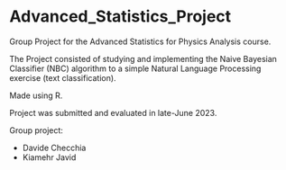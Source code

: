 # Advanced_Statistics_Project
Group Project for the Advanced Statistics for Physics Analysis course.

The Project consisted of studying and implementing the Naive Bayesian Classifier (NBC) algorithm to a simple Natural Language Processing exercise (text classification).

Made using R.

Project was submitted and evaluated in late-June 2023.

Group project:

- Davide Checchia
- Kiamehr Javid
